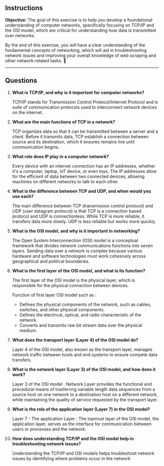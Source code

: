 ## **Instructions**  
**Objective:** The goal of this exercise is to help you develop a foundational understanding of computer networks, specifically focusing on TCP/IP and the OSI model, which are critical for understanding how data is transmitted over networks.

By the end of this exercise, you will have a clear understanding of the fundamental concepts of networking, which will aid in troubleshooting network issues and improving your overall knowledge of web scraping and other network-related tasks. 🚀  

---

## **Questions**  
1. **What is TCP/IP, and why is it important for computer networks?**  

    TCP/IP stands for Transmission Control Protocol/Internet Protocol and is suite of communication protocols used to interconnect network devices on the internet.

2. **What are the main functions of TCP in a network?**  

    TCP organizes data so that it can be transmitted between a server and a client. Before it transmits data, TCP establish a connection between source and its destination, which it ensures remains live until communication begins.

3. **What role does IP play in a computer network?**  

    Every device with an internet connection has an IP addresses, whether it's a computer, laptop, IoT device, or even toys. The IP addresses allow for the efficient of data between two connected devices, allowing machines on different networks to talk to each other.

4. **What is the difference between TCP and UDP, and when would you use each?**  

    The main difference between TCP (transmission control protocol) and UDP (user datagram protocol) is that TCP is a connection based protocol and UDP is connectionless. While TCP is more reliable, it transfers data more slowly. UDP is less reliable but works more quickly.

5. **What is the OSI model, and why is it important in networking?**  

    The Open System Interconnection (OSI) model is a conceptual framework that divides network communications functions into seven layers. Sending data over a network is complex because various hardware and software technologies must work cohesively across geographical and political boundaries.

6. **What is the first layer of the OSI model, and what is its function?**  

    The first layer of the OSI model is the physical layer, which is responsible for the physical connection between devices. 

    Function of first layer OSI model such as :
    - Defines the physical components of the network, such as cables, switches, and other physical components.
    - Defines the electrical, optical, and radio characteristic of the network.
    - Converts and transmits raw bit stream data over the physical medium.

7. **What does the transport layer (Layer 4) of the OSI model do?**  

    Layer 4 of the OSI model, also known as the transport layer, manages network traffic between hosts and end systems to ensure compete data transfers.

8. **What is the network layer (Layer 3) of the OSI model, and how does it work?**  

    Layer 3 of the OSI model : Network Layer provides the functional and procedural means of trasferring variable length data sequences from a source host on one network to a destination host on a different network, while maintaining the quality of service requested by the transport layer.

9. **What is the role of the application layer (Layer 7) in the OSI model?**  

    Layer 7 - The application Layer : The topmost layer of the OSI model, the application layer, serves as the interface for communication between users or processes and the network.

10. **How does understanding TCP/IP and the OSI model help in troubleshooting network issues?**  

    Understanding the TCP/IP and OSI models helps troubleshoot network issues by identifying where problems occur in the network